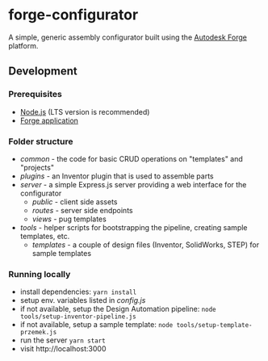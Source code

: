 # forge-configurator

A simple, generic assembly configurator built using the [Autodesk Forge](https://forge.autodesk.com) platform.

## Development

### Prerequisites

- [Node.js](https://nodejs.org/en/download) (LTS version is recommended)
- [Forge application](https://forge.autodesk.com/en/docs/oauth/v2/tutorials/create-app)

### Folder structure

- _common_ - the code for basic CRUD operations on "templates" and "projects"
- _plugins_ - an Inventor plugin that is used to assemble parts
- _server_ - a simple Express.js server providing a web interface for the configurator
  - _public_ - client side assets
  - _routes_ - server side endpoints
  - _views_ - pug templates
- _tools_ - helper scripts for bootstrapping the pipeline, creating sample templates, etc.
  - _templates_ - a couple of design files (Inventor, SolidWorks, STEP) for sample templates

### Running locally

- install dependencies: `yarn install`
- setup env. variables listed in _config.js_
- if not available, setup the Design Automation pipeline: `node tools/setup-inventor-pipeline.js`
- if not available, setup a sample template: `node tools/setup-template-przemek.js`
- run the server `yarn start`
- visit http://localhost:3000